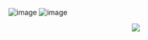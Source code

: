 ![image](https://user-images.githubusercontent.com/92306660/158053823-5df3da35-cf0b-4278-8b43-fbb74bcd76bb.png)
![image](https://user-images.githubusercontent.com/92306660/158053897-243e7306-3da0-4811-9524-c66eb297d192.png)
<p align="center">
  <a href="https://skillicons.dev">
    <img src="https://skillicons.dev/icons?i=git,kubernetes,docker,c,vim" />
  </a>
</p>
